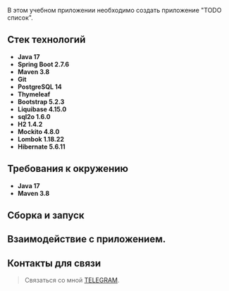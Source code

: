 В этом учебном приложении необходимо создать приложение "TODO список".

## Стек технологий
- **Java 17**
- **Spring Boot 2.7.6**
- **Maven 3.8**
- **Git**
- **PostgreSQL 14**
- **Thymeleaf**
- **Bootstrap 5.2.3**
- **Liquibase 4.15.0**
- **sql2o 1.6.0**
- **H2 1.4.2**
- **Mockito 4.8.0**
- **Lombok 1.18.22**
- **Hibernate 5.6.11**

## Требования к окружению

- **Java 17**
- **Maven 3.8**

## Сборка и запуск<br>


## Взаимодействие с приложением.


## Контакты для связи<br>
> Связаться со мной [TELEGRAM](https://t.me/AlekseyNovoselov/).